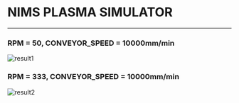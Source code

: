 # NIMS PLASMA SIMULATOR
---

### RPM = 50, CONVEYOR_SPEED = 10000mm/min
![result1](https://github.com/krispediadot/nims_plasma/blob/master/simulator_dev/2022-01-20%2014:23:28.364015.jpg?raw=true)

### RPM = 333, CONVEYOR_SPEED = 10000mm/min
![result2](https://github.com/krispediadot/nims_plasma/blob/master/simulator_dev/2022-01-20%2014:40:43.569155.jpg?raw=true)
